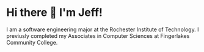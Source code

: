# Hi there 👋 I'm Jeff!
I am a software engineering major at the Rochester Institute of Technology. I previusly completed my Associates in Computer Sciences at Fingerlakes Community College.
